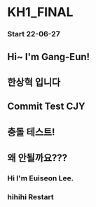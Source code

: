 # KH1_FINAL
### Start 22-06-27

## Hi~ I'm Gang-Eun!
## 한상혁 입니다
## Commit Test CJY
## 충돌 테스트! 
## 왜 안될까요???

### Hi I'm Euiseon Lee.
### hihihi Restart
